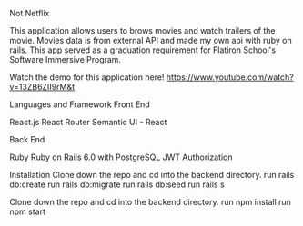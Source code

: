 Not Netflix

This application allows users to brows movies and watch trailers of the movie. Movies data is from external API and made my own api with ruby on rails. This app served as a graduation requirement for Flatiron School's Software Immersive Program.

Watch the demo for this application here!
https://www.youtube.com/watch?v=13ZB6ZII9rM&t


Languages and Framework
Front End

React.js
React Router
Semantic UI - React

Back End

Ruby
Ruby on Rails 6.0 with PostgreSQL
JWT Authorization


Installation
Clone down the repo and cd into the backend directory.
run rails db:create
run rails db:migrate
run rails db:seed
run rails s

Clone down the repo and cd into the backend directory.
run npm install
run npm start

